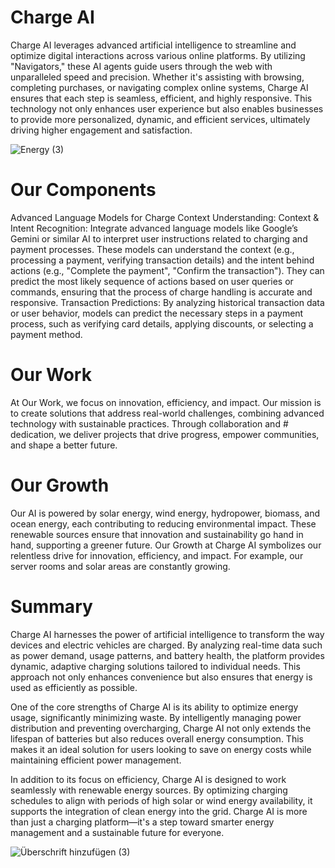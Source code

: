 # Charge AI

Charge AI leverages advanced artificial intelligence to streamline and optimize digital interactions across various online platforms. By utilizing "Navigators," these AI agents guide users through the web with unparalleled speed and precision. Whether it's assisting with browsing, completing purchases, or navigating complex online systems, Charge AI ensures that each step is seamless, efficient, and highly responsive. This technology not only enhances user experience but also enables businesses to provide more personalized, dynamic, and efficient services, ultimately driving higher engagement and satisfaction.

![Energy (3)](https://github.com/user-attachments/assets/4f09fd36-6fa2-4ffa-aa10-3a86009ffc3b)

# Our Components
 
Advanced Language Models for Charge Context Understanding:
Context & Intent Recognition: Integrate advanced language models like Google’s Gemini or similar AI to interpret user instructions related to charging and payment processes. These models can understand the context (e.g., processing a payment, verifying transaction details) and the intent behind actions (e.g., "Complete the payment", "Confirm the transaction"). They can predict the most likely sequence of actions based on user queries or commands, ensuring that the process of charge handling is accurate and responsive. Transaction Predictions: By analyzing historical transaction data or user behavior, models can predict the necessary steps in a payment process, such as verifying card details, applying discounts, or selecting a payment method.


# Our Work
At Our Work, we focus on innovation, efficiency, and impact. Our mission is to create solutions that address real-world challenges, combining advanced technology with sustainable practices. Through collaboration and #
dedication, we deliver projects that drive progress, empower communities, and shape a better future.

# Our Growth
Our AI is powered by solar energy, wind energy, hydropower, biomass, and ocean energy, each contributing to reducing environmental impact. These renewable sources ensure that innovation and sustainability go hand in hand,
 supporting a greener future. Our Growth at Charge AI symbolizes our relentless drive for innovation, 
efficiency, and impact. For example, our server rooms and solar areas are constantly growing.


# Summary

Charge AI harnesses the power of artificial intelligence to transform the way devices and electric vehicles are charged. By analyzing real-time data such as power demand, usage patterns, 
and battery health, the platform provides dynamic, adaptive charging solutions tailored to individual needs. This approach not only enhances convenience but also ensures that energy is used as efficiently as possible.


One of the core strengths of Charge AI is its ability to optimize energy usage, significantly minimizing waste. By intelligently managing power distribution and preventing overcharging, Charge AI not only extends the lifespan of batteries but also reduces overall energy consumption. This makes it an ideal solution for users looking to save on energy costs while maintaining efficient power management.

In addition to its focus on efficiency, Charge AI is designed to work seamlessly with renewable energy sources. By optimizing charging schedules to align with periods of high solar or wind energy availability, 
it supports the integration of clean energy into the grid. Charge AI is more than just a charging platform—it's a step toward smarter energy management and a sustainable future for everyone.


![Überschrift hinzufügen (3)](https://github.com/user-attachments/assets/db4250db-a6e8-46c9-acfe-215ac6eaacdf)

